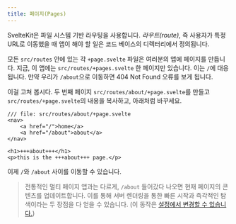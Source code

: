 ```yaml
---
title: 페이지(Pages)
---
```


SvelteKit은 파일 시스템 기반 라우팅을 사용합니다. _라우트(route)_, 즉 사용자가 특정 URL로 이동했을 때 앱이 해야 할 일은 코드 베이스의 디렉터리에서 정의됩니다.

모든 `src/routes` 안에 있는 각 `+page.svelte` 파일은 여러분의 앱에 페이지를 만듭니다. 지금, 이 앱에는 `src/routes/+pages.svelte` 한 페이지만 있습니다. 이는 `/`에 대응됩니다. 만약 우리가 `/about`으로 이동하면 404 Not Found 오류를 보게 됩니다.

이걸 고쳐 봅시다. 두 번째 페이지 `src/routes/about/+page.svelte`를 만들고 `src/routes/+page.svelte`의 내용을 복사하고, 아래처럼 바꾸세요.

```svelte
/// file: src/routes/about/+page.svelte
<nav>
	<a href="/">home</a>
	<a href="/about">about</a>
</nav>

<h1>+++about+++</h1>
<p>this is the +++about+++ page.</p>
```

이제 `/`와 `/about` 사이를 이동할 수 있습니다.

> 전통적인 멀티 페이지 앱과는 다르게, `/about` 들어갔다 나오면  현재 페이지의 콘텐츠를 업데이트합니다.  이를 통해 서버 렌더링을 통한 빠른 시작과 즉각적인 탐색이라는 두 장점을 다 얻을 수 있습니다. (이 동작은 [설정에서 변경할 수 있습니다.](https://kit.svelte.dev/docs/page-options))
